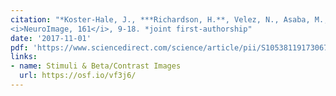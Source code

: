 ```yaml
---
citation: "*Koster-Hale, J., ***Richardson, H.**, Velez, N., Asaba, M., Young, L., Saxe, R. (2017). Mentalizing regions represent distributed, continuous, and abstract dimensions of others' beliefs. 
<i>NeuroImage, 161</i>, 9-18. *joint first-authorship"
date: '2017-11-01'
pdf: 'https://www.sciencedirect.com/science/article/pii/S1053811917306730'
links:
- name: Stimuli & Beta/Contrast Images
  url: https://osf.io/vf3j6/
---
```

